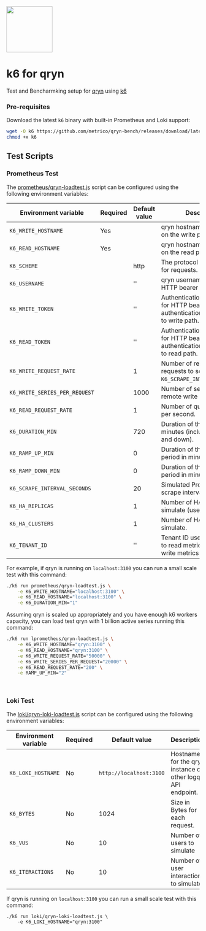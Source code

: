 <img src="https://github.com/metrico/qryn-bench/assets/1423657/15082313-9b44-46ea-b7b9-590470c9decd" height=120 />

# k6 for qryn

Test and Bencharmking setup for [qryn](https://qryn.dev) using [k6](https://k6.io/)

### Pre-requisites

Download the latest `k6` binary with built-in Prometheus and Loki support:

```sh
wget -O k6 https://github.com/metrico/qryn-bench/releases/download/latest/k6
chmod +x k6
```


## Test Scripts

### Prometheus Test

The [prometheus/qryn-loadtest.js](prometheus/qryn-loadtest.js) script can be configured using the following environment variables:

| Environment variable          | Required | Default value | Description                                                                           |
| ----------------------------- | -------- | ------------- | ------------------------------------------------------------------------------------- |
| `K6_WRITE_HOSTNAME`           | Yes      |               | qryn hostname to connect to on the write path.                                       |
| `K6_READ_HOSTNAME`            | Yes      |               | qryn hostname to connect to on the read path.                                        |
| `K6_SCHEME`                   |          | http          | The protocol scheme used for requests.                                                |
| `K6_USERNAME`                 |          | ''            | qryn username to use for HTTP bearer authentication.                                 |
| `K6_WRITE_TOKEN`              |          | ''            | Authentication token to use for HTTP bearer authentication on requests to write path. |
| `K6_READ_TOKEN`               |          | ''            | Authentication token to use for HTTP bearer authentication on requests to read path.  |
| `K6_WRITE_REQUEST_RATE`       |          | 1             | Number of remote write requests to send every `K6_SCRAPE_INTERVAL_SECONDS`.           |
| `K6_WRITE_SERIES_PER_REQUEST` |          | 1000          | Number of series per remote write request.                                            |
| `K6_READ_REQUEST_RATE`        |          | 1             | Number of query requests per second.                                                  |
| `K6_DURATION_MIN`             |          | 720           | Duration of the load test in minutes (including ramp up and down).                    |
| `K6_RAMP_UP_MIN`              |          | 0             | Duration of the ramp up period in minutes.                                            |
| `K6_RAMP_DOWN_MIN`            |          | 0             | Duration of the ramp down period in minutes.                                          |
| `K6_SCRAPE_INTERVAL_SECONDS`  |          | 20            | Simulated Prometheus scrape interval in seconds.                                      |
| `K6_HA_REPLICAS`              |          | 1             | Number of HA replicas to simulate (use 1 for no HA).                                  |
| `K6_HA_CLUSTERS`              |          | 1             | Number of HA clusters to simulate.                                                    |
| `K6_TENANT_ID`                |          | ''            | Tenant ID used for load test to read metrics from and write metrics to.               |

For example, if qryn is running on `localhost:3100` you can run a small scale test with this command:

```sh
./k6 run prometheus/qryn-loadtest.js \
    -e K6_WRITE_HOSTNAME="localhost:3100" \
    -e K6_READ_HOSTNAME="localhost:3100" \
    -e K6_DURATION_MIN="1"
```

Assuming qryn is scaled up appropriately and you have enough k6 workers capacity, you can load test qryn with 1 billion active series running this command:

```sh
./k6 run lprometheus/qryn-loadtest.js \
    -e K6_WRITE_HOSTNAME="qryn:3100" \
    -e K6_READ_HOSTNAME="qryn:3100" \
    -e K6_WRITE_REQUEST_RATE="50000" \
    -e K6_WRITE_SERIES_PER_REQUEST="20000" \
    -e K6_READ_REQUEST_RATE="200" \
    -e RAMP_UP_MIN="2"
```

<br>

### Loki Test

The [loki/qryn-loki-loadtest.js](loki/qryn-loki-loadtest.js) script can be configured using the following environment variables:

| Environment variable   | Required | Default value | Description                                                                           |
| ---------------------- | -------- | ------------- | ------------------------------------------------------------------------------------- |
| `K6_LOKI_HOSTNAME`     | No       | `http://localhost:3100`| Hostname for the qryn instance or other logql API endpoint.                  |
| `K6_BYTES`             | No       | 1024 | Size in Bytes for each request.                               |
| `K6_VUS`               | No       | 10 | Number of users to simulate                                     |
| `K6_ITERACTIONS`       | No       | 10 | Number of user interactions to simulate                         |

If qryn is running on `localhost:3100` you can run a small scale test with this command:

```
./k6 run loki/qryn-loki-loadtest.js \
    -e K6_LOKI_HOSTNAME="qryn:3100"
```
